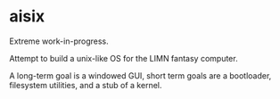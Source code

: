 # aisix

Extreme work-in-progress.

Attempt to build a unix-like OS for the LIMN fantasy computer.

A long-term goal is a windowed GUI, short term goals are a bootloader, filesystem utilities, and a stub of a kernel.
